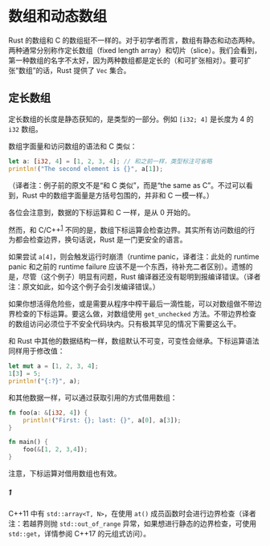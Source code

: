 # 数组和动态数组

Rust 的数组和 C 的数组挺不一样的。对于初学者而言，数组有静态和动态两种。两种通常分别称作定长数组（fixed length array）和切片（slice）。我们会看到，第一种数组的名字不太好，因为两种数组都是定长的（和可扩张相对）。要可扩张“数组”的话，Rust 提供了 `Vec` 集合。

## 定长数组

定长数组的长度是静态获知的，是类型的一部分。例如 `[i32; 4]` 是长度为 4 的 `i32` 数组。

数组字面量和访问数组的语法和 C 类似：

```rs
let a: [i32, 4] = [1, 2, 3, 4]; // 和之前一样，类型标注可省略
println!("The second element is {}", a[1]);
```

（译者注：例子前的原文不是“和 C 类似”，而是“the same as C”。不过可以看到，Rust 中的数组字面量是方括号包围的，并非和 C 一模一样。）

各位会注意到，数据的下标运算和 C 一样，是从 0 开始的。

然而，和 C/C++<sup>[1](#1)</sup> 不同的是，数组下标运算会检查边界。其实所有访问数组的行为都会检查边界，换句话说，Rust 是一门更安全的语言。

如果尝试 `a[4]`，则会触发运行时崩溃（runtime panic，译者注：此处的 runtime panic 和之前的 runtime failure 应该不是一个东西，待补充二者区别）。遗憾的是，尽管（这个例子）明显有问题，Rust 编译器还没有聪明到报编译错误。（译者注：原文如此，如今这个例子会引发编译错误。）

如果你想活得危险些，或是需要从程序中榨干最后一滴性能，可以对数组做不带边界检查的下标运算。要这么做，对数组使用 `get_unchecked` 方法。不带边界检查的数组访问必须位于不安全代码块内。只有极其罕见的情况下需要这么干。

和 Rust 中其他的数据结构一样，数组默认不可变，可变性会继承。下标运算语法同样用于修改值：

```rs
let mut a = [1, 2, 3, 4];
1[3] = 5;
println!("{:?}", a);
```

和其他数据一样，可以通过获取引用的方式借用数组：

```rs
fn foo(a: &[i32, 4]) {
    println!("First: {}; last: {}", a[0], a[3]);
}

fn main() {
    foo(&[1, 2, 3,4]);
}
```

注意，下标运算对借用数组也有效。

##### 1

C++11 中有 `std::array<T, N>`，在使用 `at()` 成员函数时会进行边界检查（译者注：若越界则抛 `std::out_of_range` 异常，如果想进行静态的边界检查，可使用 `std::get`，详情参阅 C++17 的元组式访问）。